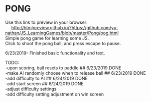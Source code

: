 # PONG
Use this link to preview in your browser:  
&nbsp;&nbsp;&nbsp;&nbsp; http://htmlpreview.github.io/?https://github.com/yu-nathan/JS_LearningGames/blob/master/Pong/pog.html  
Simple pong game for learning some JS.  
Click to shoot the pong ball, and press escape to pause.

6/23/2019- Finished basic functionality and text.

TODO:  
-upon scoring, ball resets to paddle ## 6/23/2019 DONE  
-make AI randomly choose when to release ball ## 6/23/2019 DONE  
-add difficulty to AI ## 6/24/2019 DONE  
-add start screen ## 6/24/2019 DONE  
-adjust difficulty settings  
-add difficulty setting adjustment on win screen  
